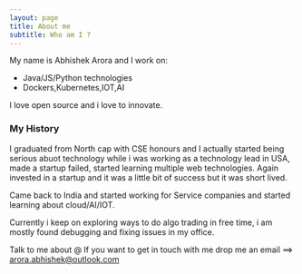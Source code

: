 ```yaml
---
layout: page
title: About me
subtitle: Who am I ?
---
```


My name is Abhishek Arora and I work on:

- Java/JS/Python technologies
- Dockers,Kubernetes,IOT,AI

I love open source and i love to innovate.

### My History

I graduated from North cap with CSE honours and I actually started being serious abuot technology 
while i was working as a technology lead in USA, made a startup failed, started learning multiple web
technologies. Again invested in a startup and it was a little bit of success but it was short lived.

Came back to India and started working for Service companies and started learning about cloud/AI/IOT.

Currently i keep on exploring ways to do algo trading in free time, i am mostly found debugging and fixing
issues in my office.

Talk to me about @ If you want to get in touch with me drop me an email ==> arora.abhishek@outlook.com
